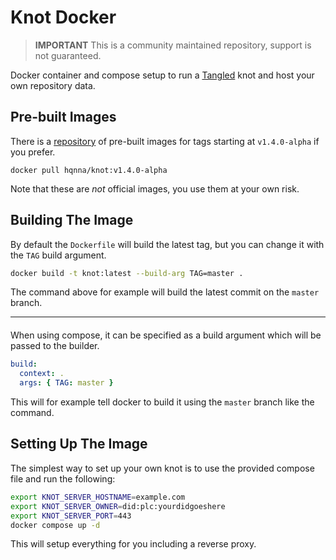 # Knot Docker

> **IMPORTANT**
> This is a community maintained repository, support is not guaranteed.

Docker container and compose setup to run a [Tangled](https://tangled.sh) knot
and host your own repository data.

## Pre-built Images

There is a [repository](https://hub.docker.com/r/hqnna/knot) of pre-built images
for tags starting at `v1.4.0-alpha` if you prefer.

```
docker pull hqnna/knot:v1.4.0-alpha
```

Note that these are *not* official images, you use them at your own risk.

## Building The Image

By default the `Dockerfile` will build the latest tag, but you can change it
with the `TAG` build argument.

```sh
docker build -t knot:latest --build-arg TAG=master .
```

The command above for example will build the latest commit on the `master`
branch.

<hr style="margin-bottom: 20px; margin-top: 10px" />

When using compose, it can be specified as a build argument which will be
passed to the builder.

```yaml
build:
  context: .
  args: { TAG: master }
```

This will for example tell docker to build it using the `master` branch like
the command.

## Setting Up The Image

The simplest way to set up your own knot is to use the provided compose file
and run the following:

```sh
export KNOT_SERVER_HOSTNAME=example.com
export KNOT_SERVER_OWNER=did:plc:yourdidgoeshere
export KNOT_SERVER_PORT=443
docker compose up -d
```

This will setup everything for you including a reverse proxy.
